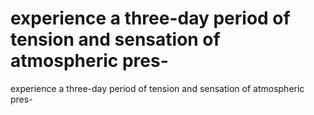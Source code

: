 # experience a three-day period of tension and sensation of atmospheric pres-

experience a three-day period of tension and sensation of atmospheric pres-